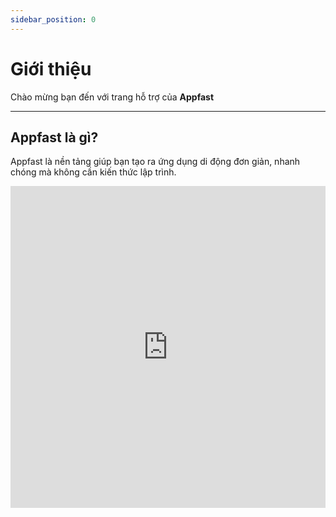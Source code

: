 ```yaml
---
sidebar_position: 0
---
```


# Giới thiệu

Chào mừng bạn đến với trang hỗ trợ của **Appfast**

---

## Appfast là gì?

Appfast là nền tảng giúp bạn tạo ra ứng dụng di động đơn giản, nhanh chóng mà không cần kiến thức lập trình.

<iframe width="100%" height="515" src="https://www.youtube.com/embed/rX7rRlyqkC0" title="YouTube video player" frameborder="0" allow="accelerometer; autoplay; clipboard-write; encrypted-media; gyroscope; picture-in-picture" allowfullscreen></iframe>